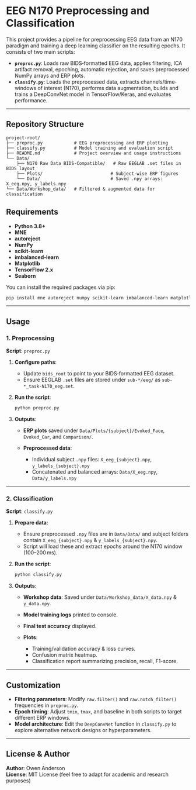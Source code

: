 # EEG N170 Preprocessing and Classification

This project provides a pipeline for preprocessing EEG data from an N170 paradigm and training a deep learning classifier on the resulting epochs. It consists of two main scripts:

* **`preproc.py`**: Loads raw BIDS‐formatted EEG data, applies filtering, ICA artifact removal, epoching, automatic rejection, and saves preprocessed NumPy arrays and ERP plots.
* **`classify.py`**: Loads the preprocessed data, extracts channels/time‐windows of interest (N170), performs data augmentation, builds and trains a DeepConvNet model in TensorFlow/Keras, and evaluates performance.

---

## Repository Structure

```
project-root/
├── preproc.py            # EEG preprocessing and ERP plotting
├── classify.py           # Model training and evaluation script
├── README.md             # Project overview and usage instructions
└── Data/
    ├── N170 Raw Data BIDS-Compatible/   # Raw EEGLAB .set files in BIDS layout
    ├── Plots/                          # Subject-wise ERP figures
    └── Data/                           # Saved .npy arrays: X_eeg.npy, y_labels.npy
└── Data/Workshop_data/   # Filtered & augmented data for classification
```

## Requirements

* **Python 3.8+**
* **MNE**
* **autoreject**
* **NumPy**
* **scikit-learn**
* **imbalanced‑learn**
* **Matplotlib**
* **TensorFlow 2.x**
* **Seaborn**

You can install the required packages via pip:

```bash
pip install mne autoreject numpy scikit-learn imbalanced-learn matplotlib tensorflow seaborn
```

---

## Usage

### 1. Preprocessing

**Script**: `preproc.py`

1. **Configure paths**:

   * Update `bids_root` to point to your BIDS‐formatted EEG dataset.
   * Ensure EEGLAB `.set` files are stored under `sub-*/eeg/` as `sub-*_task-N170_eeg.set`.

2. **Run the script**:

   ```bash
   python preproc.py
   ```

3. **Outputs**:

   * **ERP plots** saved under `Data/Plots/{subject}/Evoked_Face`, `Evoked_Car`, and `Comparison/`.
   * **Preprocessed data**:

     * Individual subject `.npy` files: `X_eeg_{subject}.npy`, `y_labels_{subject}.npy`
     * Concatenated and balanced arrays: `Data/X_eeg.npy`, `Data/y_labels.npy`

---

### 2. Classification

**Script**: `classify.py`

1. **Prepare data**:

   * Ensure preprocessed `.npy` files are in `Data/Data/` and subject folders contain `X_eeg_{subject}.npy` & `y_labels_{subject}.npy`.
   * Script will load these and extract epochs around the N170 window (100–200 ms).

2. **Run the script**:

   ```bash
   python classify.py
   ```

3. **Outputs**:

   * **Workshop data**: Saved under `Data/Workshop_data/X_data.npy` & `y_data.npy`.
   * **Model training logs** printed to console.
   * **Final test accuracy** displayed.
   * **Plots**:

     * Training/validation accuracy & loss curves.
     * Confusion matrix heatmap.
     * Classification report summarizing precision, recall, F1-score.

---

## Customization

* **Filtering parameters**: Modify `raw.filter()` and `raw.notch_filter()` frequencies in `preproc.py`.
* **Epoch timing**: Adjust `tmin`, `tmax`, and baseline in both scripts to target different ERP windows.
* **Model architecture**: Edit the `DeepConvNet` function in `classify.py` to explore alternative network designs or hyperparameters.

---

## License & Author

**Author**: Owen Anderson<br>
**License**: MIT License (feel free to adapt for academic and research purposes)
